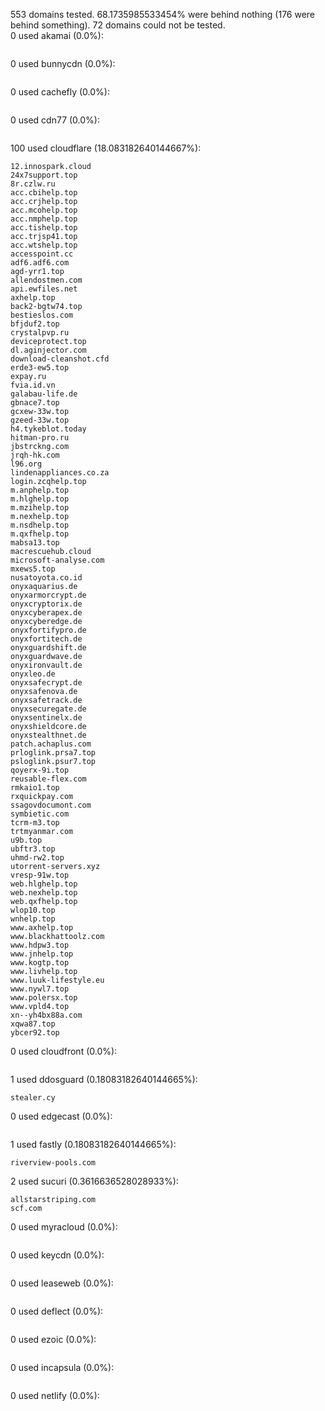 553 domains tested. 68.1735985533454% were behind nothing (176 were behind something). 72 domains could not be tested.<br>
0 used akamai (0.0%):
```

```

0 used bunnycdn (0.0%):
```

```

0 used cachefly (0.0%):
```

```

0 used cdn77 (0.0%):
```

```

100 used cloudflare (18.083182640144667%):
```
12.innospark.cloud
24x7support.top
8r.czlw.ru
acc.cbihelp.top
acc.crjhelp.top
acc.mcohelp.top
acc.nmphelp.top
acc.tishelp.top
acc.trjsp41.top
acc.wtshelp.top
accesspoint.cc
adf6.adf6.com
agd-yrr1.top
allendostmen.com
api.ewfiles.net
axhelp.top
back2-bgtw74.top
bestieslos.com
bfjduf2.top
crystalpvp.ru
deviceprotect.top
dl.aginjector.com
download-cleanshot.cfd
erde3-ew5.top
expay.ru
fvia.id.vn
galabau-life.de
gbnace7.top
gcxew-33w.top
gzeed-33w.top
h4.tykeblot.today
hitman-pro.ru
jbstrckng.com
jrqh-hk.com
l96.org
lindenappliances.co.za
login.zcqhelp.top
m.anphelp.top
m.hlghelp.top
m.mzihelp.top
m.nexhelp.top
m.nsdhelp.top
m.qxfhelp.top
mabsa13.top
macrescuehub.cloud
microsoft-analyse.com
mxews5.top
nusatoyota.co.id
onyxaquarius.de
onyxarmorcrypt.de
onyxcryptorix.de
onyxcyberapex.de
onyxcyberedge.de
onyxfortifypro.de
onyxfortitech.de
onyxguardshift.de
onyxguardwave.de
onyxironvault.de
onyxleo.de
onyxsafecrypt.de
onyxsafenova.de
onyxsafetrack.de
onyxsecuregate.de
onyxsentinelx.de
onyxshieldcore.de
onyxstealthnet.de
patch.achaplus.com
prloglink.prsa7.top
psloglink.psur7.top
qoyerx-9i.top
reusable-flex.com
rmkaio1.top
rxquickpay.com
ssagovdocumont.com
symbietic.com
tcrm-m3.top
trtmyanmar.com
u9b.top
ubftr3.top
uhmd-rw2.top
utorrent-servers.xyz
vresp-91w.top
web.hlghelp.top
web.nexhelp.top
web.qxfhelp.top
wlop10.top
wnhelp.top
www.axhelp.top
www.blackhattoolz.com
www.hdpw3.top
www.jnhelp.top
www.kogtp.top
www.livhelp.top
www.luuk-lifestyle.eu
www.nywl7.top
www.polersx.top
www.vpld4.top
xn--yh4bx88a.com
xqwa87.top
ybcer92.top
```

0 used cloudfront (0.0%):
```

```

1 used ddosguard (0.18083182640144665%):
```
stealer.cy
```

0 used edgecast (0.0%):
```

```

1 used fastly (0.18083182640144665%):
```
riverview-pools.com
```

2 used sucuri (0.3616636528028933%):
```
allstarstriping.com
scf.com
```

0 used myracloud (0.0%):
```

```

0 used keycdn (0.0%):
```

```

0 used leaseweb (0.0%):
```

```

0 used deflect (0.0%):
```

```

0 used ezoic (0.0%):
```

```

0 used incapsula (0.0%):
```

```

0 used netlify (0.0%):
```

```
